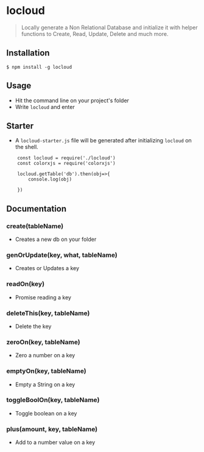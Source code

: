 # locloud

> Locally generate a Non Relational Database and initialize it with helper functions to Create, Read, Update, Delete and much more.

## Installation

```shell
$ npm install -g locloud
```

## Usage

- Hit the command line on your project's folder
- Write `locloud` and enter

## Starter

- A `locloud-starter.js` file will be generated after initializing `locloud` on the shell.

```
    const locloud = require('./locloud')
    const colorxjs = require('colorxjs')

    locloud.getTable('db').then(obj=>{
        console.log(obj)
    
    })
```

## Documentation

### create(tableName) <Promise>
- Creates a new db on your folder 

### genOrUpdate(key, what, tableName) <Promise>
- Creates or Updates a key 

### readOn(key) <Promise>
- Promise reading a key

### deleteThis(key, tableName) <Promise>
- Delete the key

### zeroOn(key, tableName) <Promise>
- Zero a number on a key

### emptyOn(key, tableName) <Promise>
- Empty a String on a key

### toggleBoolOn(key, tableName) <Promise>
- Toggle boolean on a key

### plus(amount, key, tableName) <Promise>
- Add to a number value on a key